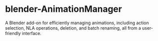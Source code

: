 # blender-AnimationManager
A Blender add-on for efficiently managing animations, including action selection, NLA operations, deletion, and batch renaming, all from a user-friendly interface.
